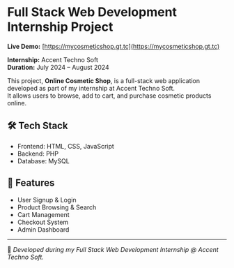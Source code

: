# Full Stack Web Development Internship Project

**Live Demo:** [https://mycosmeticshop.gt.tc](https://mycosmeticshop.gt.tc)

**Internship:** Accent Techno Soft  
**Duration:** July 2024 – August 2024  

This project, **Online Cosmetic Shop**, is a full-stack web application developed as part of my internship at Accent Techno Soft.  
It allows users to browse, add to cart, and purchase cosmetic products online.

## 🛠️ Tech Stack
- Frontend: HTML, CSS, JavaScript
- Backend: PHP
- Database: MySQL

## 📁 Features
- User Signup & Login  
- Product Browsing & Search  
- Cart Management  
- Checkout System  
- Admin Dashboard  

---

💼 *Developed during my Full Stack Web Development Internship @ Accent Techno Soft.*
